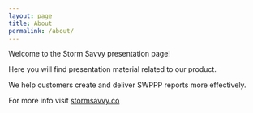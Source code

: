 ```yaml
---
layout: page
title: About
permalink: /about/
---
```


Welcome to the Storm Savvy presentation page!

Here you will find presentation material related to our product.

We help customers create and deliver SWPPP reports more effectively.

For more info visit [stormsavvy.co](http://stormsavvy.co/)
